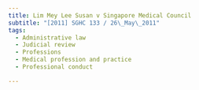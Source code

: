 ```yaml
---
title: Lim Mey Lee Susan v Singapore Medical Council
subtitle: "[2011] SGHC 133 / 26\_May\_2011"
tags:
  - Administrative law
  - Judicial review
  - Professions
  - Medical profession and practice
  - Professional conduct

---
```


